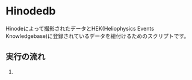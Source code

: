 # Hinodedb
Hinodeによって撮影されたデータとHEK(Heliophysics Events Knowledgebase)に登録されているデータを紐付けるためのスクリプトです。

## 実行の流れ
1.  


